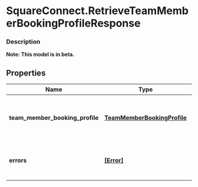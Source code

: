 # SquareConnect.RetrieveTeamMemberBookingProfileResponse

### Description
**Note: This model is in beta.**



## Properties
Name | Type | Description | Notes
------------ | ------------- | ------------- | -------------
**team_member_booking_profile** | [**TeamMemberBookingProfile**](TeamMemberBookingProfile.md) | The returned team member booking profile. | [optional] 
**errors** | [**[Error]**](Error.md) | Any errors that occurred during the request. | [optional] 


